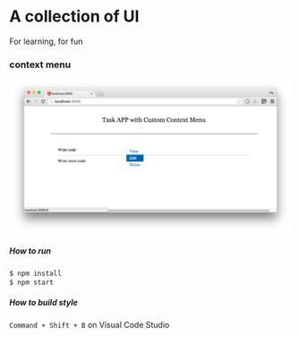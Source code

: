 # A collection of UI

For learning, for fun

### context menu
![alt tag](https://raw.githubusercontent.com/telescreen/UICollection/master/screenshots/context_menu.png)

##### How to run

```
$ npm install
$ npm start
```

##### How to build style
`Command + Shift + B` on Visual Code Studio
